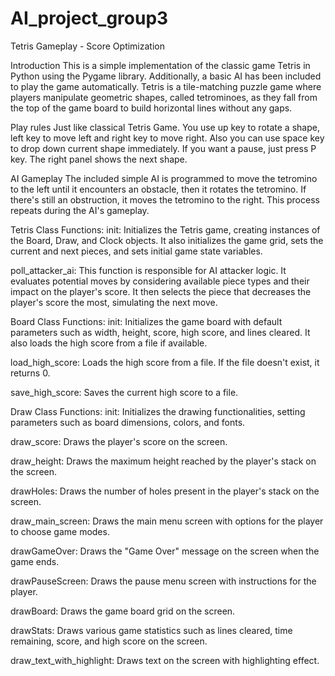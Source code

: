 # AI_project_group3
Tetris Gameplay - Score Optimization

Introduction
This is a simple implementation of the classic game Tetris in Python using the Pygame library. Additionally, a basic AI has been included to play the game automatically. Tetris is a tile-matching puzzle game where players manipulate geometric shapes, called tetrominoes, as they fall from the top of the game board to build horizontal lines without any gaps.

Play rules
Just like classical Tetris Game. You use up key to rotate a shape, left key to move left and right key to move right. Also you can use space key to drop down current shape immediately. If you want a pause, just press P key. The right panel shows the next shape.

AI Gameplay
The included simple AI is programmed to move the tetromino to the left until it encounters an obstacle, then it rotates the tetromino. If there's still an obstruction, it moves the tetromino to the right. This process repeats during the AI's gameplay.

Tetris Class Functions:
init: Initializes the Tetris game, creating instances of the Board, Draw, and Clock objects. It also initializes the game grid, sets the current and next pieces, and sets initial game state variables.

poll_attacker_ai: This function is responsible for AI attacker logic. It evaluates potential moves by considering available piece types and their impact on the player's score. It then selects the piece that decreases the player's score the most, simulating the next move.



Board Class Functions:
init: Initializes the game board with default parameters such as width, height, score, high score, and lines cleared. It also loads the high score from a file if available.

load_high_score: Loads the high score from a file. If the file doesn't exist, it returns 0.

save_high_score: Saves the current high score to a file.


Draw Class Functions:
init: Initializes the drawing functionalities, setting parameters such as board dimensions, colors, and fonts.

draw_score: Draws the player's score on the screen.

draw_height: Draws the maximum height reached by the player's stack on the screen.

drawHoles: Draws the number of holes present in the player's stack on the screen.

draw_main_screen: Draws the main menu screen with options for the player to choose game modes.

drawGameOver: Draws the "Game Over" message on the screen when the game ends.

drawPauseScreen: Draws the pause menu screen with instructions for the player.

drawBoard: Draws the game board grid on the screen.

drawStats: Draws various game statistics such as lines cleared, time remaining, score, and high score on the screen.

draw_text_with_highlight: Draws text on the screen with highlighting effect.


